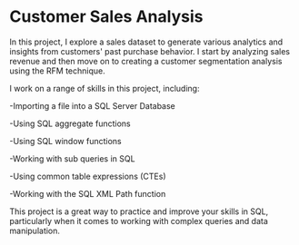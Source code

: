 # Customer Sales Analysis
In this project, I explore a sales dataset to generate various analytics and insights from customers' past purchase behavior. I start by analyzing sales revenue and then move on to creating a customer segmentation analysis using the RFM technique.

I work on a range of skills in this project, including:

-Importing a file into a SQL Server Database

-Using SQL aggregate functions

-Using SQL window functions

-Working with sub queries in SQL

-Using common table expressions (CTEs)

-Working with the SQL XML Path function

This project is a great way to practice and improve your skills in SQL, particularly when it comes to working with complex queries and data manipulation.
